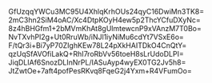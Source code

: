 GfUzqqYWCu3MC95U4XhlqKrhOUs24qyC16DwiMn3TK8=
2mC3hn2SiM4oAC/Xc4DtpKOyH4ew5p2ThcYCfuDXyNc=
8z4hBHGfm1+2bMVmKhAt8gUlmtewcnP9xVAnzM7T0Bo=
NvTXvhPl2g+Ut0RruWb/iNJl1iyNiMu6cdYt7VSxE6o=
F/tQr3i+Bi7yP70ZIghKEw78L24pXkHAITDkO4CnQtY=
qzUqSfAVOfiLakQ+RhI7roRbVv56toeH8sLrUdoDLPI=
JiqDLIAf6SnozDLInNrPL/IASuAyp4wyEX0TG2Jv5h8=
JtZwtOe+7aft4pofPesRKvq8FqeG2j4Yxm+R4VFumOo=
